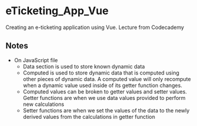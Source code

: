 # eTicketing_App_Vue
Creating an e-ticketing application using Vue. Lecture from Codecademy

## Notes 
- On JavaScript file 
    - Data section is used to store known dynamic data
    - Computed is used to store dynamic data that is computed using other pieces of dynamic data. A computed value will only recompute when a dynamic value used inside of its getter function changes. 
    - Computed values can be broken to getter values and setter values. Getter functions are when we use data values provided to perform new calculations
    - Setter functions are when we set the values of the data to the newly derived values from the calculations in getter function
